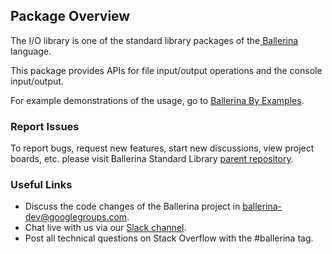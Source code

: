 ## Package Overview

The I/O library is one of the standard library packages of the<a target="_blank" href="https://ballerina.io/"> Ballerina
</a> language.

This package provides APIs for file input/output operations and the console input/output.

For example demonstrations of the usage, go to [Ballerina By Examples](https://ballerina.io/learn/by-example/).

### Report Issues

To report bugs, request new features, start new discussions, view project boards, etc. please visit Ballerina Standard Library [parent repository](https://github.com/ballerina-platform/ballerina-standard-library).

### Useful Links
- Discuss the code changes of the Ballerina project in ballerina-dev@googlegroups.com.
- Chat live with us via our [Slack channel](https://ballerina.io/community/slack/).
- Post all technical questions on Stack Overflow with the #ballerina tag.
